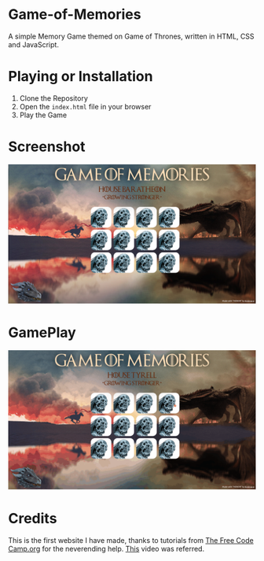 # Game-of-Memories
A simple Memory Game themed on Game of Thrones, written in HTML, CSS and JavaScript.

# Playing or Installation
1. Clone the Repository
2. Open the `index.html` file in your browser
3. Play the Game

# Screenshot
![](screenshot.png)

# GamePlay
<img src="game-of-memories.gif" width = "1080">

# Credits
This is the first website I have made, thanks to tutorials from [The Free Code Camp.org](https://www.youtube.com/@freecodecamp) for the neverending help.
[This](https://www.youtube.com/watch?v=ec8vSKJuZTk&list=PLVzJm6SiAms8ghmF98T7bCiM7oAfA3uTW&index=13&t=5442s) video was referred. 
